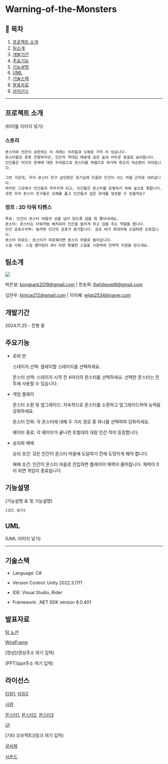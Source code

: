 # Warning-of-the-Monsters

## 📖 목차
1. [프로젝트 소개](#프로젝트-소개)
2. [팀소개](#팀소개)
3. [개발기간](#개발기간)
4. [주요기능](#주요기능)
5. [기능설명](#기능설명)
6. [UML](#uml)
7. [기술스택](#기술스택)
8. [발표자료](#발표자료)
9. [라이선스](#라이선스)

---
## 프로젝트 소개
(타이틀 이미지 넣기)

### 스토리
```
몬스터와 인간이 공존하는 이 세계는 두려움과 오해로 가득 차 있습니다.
몬스터들은 종종 친절하지만, 인간의 적대감 때문에 깊은 숲과 어두운 동굴로 숨어듭니다.
인간들은 미지의 존재에 대한 두려움으로 몬스터를 위협으로 여기며 증오의 악순환이 이어집니다.

그런 가운데, 우리 몬스터 친구 삼인방은 호기심에 이끌려 인간이 사는 마을 근처로 내려갑니다.
하지만 그곳에서 인간들과 마주치게 되고, 인간들은 몬스터를 토벌하기 위해 숲으로 향합니다.
과연 우리 몬스터 친구들은 오해를 풀고 인간들과 깊은 유대를 형성할 수 있을까요?
```

### 장르 : 2D 타워 티펜스
```
목표: 인간이 몬스터 마을의 선을 넘지 않도록 겁을 줘 쫓아내세요.
몬스터: 몬스터는 타워처럼 배치되어 인간을 놀라게 하고 겁을 주는 역할을 합니다.
인간 공포수치력: 놀라면 인간의 공포가 증가합니다. 공포 바가 최대치에 도달하면 도망칩니다.
몬스터 피로도: 몬스터가 피로해지면 몬스터 마을로 돌아갑니다.
스킬 사용: 스킬 쿨타임이 0이 되면 특별한 스킬을 사용하여 전략적 이점을 얻으세요.
```

## 팀소개
<a href="https://github.com/ESe0l/Warning-of-the-Monsters/graphs/contributors">
  <img src="https://contrib.rocks/image?repo=ESe0l/Warning-of-the-Monsters&refresh=true">
</a>


박은설: kongpark2019@gmail.com | 한승희: 6whiteowl6@gmail.com

김찬우: kimcw212@gmail.com | 이지혜: wlgp2534@naver.com

## 개발기간
2024.11.25 - 진행 중

## 주요기능
- 로비 씬

  스테이지 선택: 플레이할 스테이지를 선택하세요.

  몬스터 선택: 스테이지 시작 전 4마리의 몬스터를 선택하세요. 선택한 몬스터는 전투에 사용할 수 있습니다.


- 게임 플레이
  
  몬스터 소환 및 업그레이드: 지속적으로 몬스터를 소환하고 업그레이드하여 능력을 강화하세요.

  몬스터 진화: 각 몬스터에 대해 두 가지 경로 중 하나를 선택하여 강화하세요.

  웨이브 종료: 각 웨이브가 끝나면 토벌대의 대장 인간 적이 등장합니다.


- 승리와 패배

  승리 조건: 모든 인간이 몬스터 마을에 도달하기 전에 도망치게 해야 합니다.

  패배 조건: 인간이 몬스터 마을로 진입하면 플레이어 체력이 줄어듭니다. 체력이 0이 되면 게임이 종료됩니다.

## 기능설명
(기능설명 표 및 기능설명)

```bash
(코드 넣기)
```

## UML
(UML 이미지 넣기)


---
## 기술스택

- Language: C#


- Version Control: Unity 2022.3.17f1


- IDE: Visual Studio, Rider


- Framework: .NET SDK version 8.0.401

## 발표자료
[팀 노션](https://gorgeous-mousepad-03c.notion.site/7-14942b67318780e79804d46f90aecb77?pvs=4)


[WireFrame](https://www.figma.com/board/7LOSL81sfmvUHM4C1jvtXd/Warning-of-the-Monsters?node-id=0-1&t=t2NWAwBbt9yvN3Az-1)


[영상](영상주소 여기 입력)


[PPT](ppt주소 여기 입력)

## 라이선스
[타일1](https://www.gamedevmarket.net/asset/fantasy-rpg-tileset-pack-3541), [타일2](https://www.gamedevmarket.net/asset/50-pixel-art-textures) 


[사람](https://www.gamedevmarket.net/asset/over-80-rpg-characters-w-animations-3540)


[몬스터1](https://www.gamedevmarket.net/asset/faction-expansion-woodland-folk), [몬스터2](https://www.gamedevmarket.net/asset/monsters-time-fantasy-rpg-sprite-pack-4391), [몬스터3](https://www.gamedevmarket.net/asset/fantasy-rpg-monster-pack) 


[UI](https://www.gamedevmarket.net/asset/rpg-ui-pack)


[기타 오브젝트](링크 여기 입력)


[글씨체](https://noonnu.cc/font_page/800)


[사운드](https://www.gamedevmarket.net/asset/2000-game-sound-effects)
